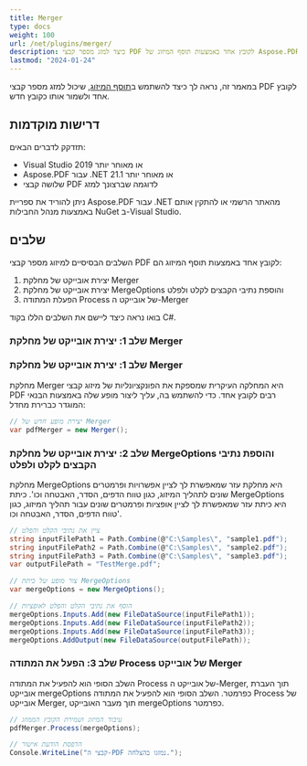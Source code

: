 ```yaml
---
title: Merger
type: docs
weight: 100
url: /net/plugins/merger/
description: כיצד למזג מספר קבצי PDF לקובץ אחד באמצעות תוסף המיזוג של Aspose.PDF
lastmod: "2024-01-24"
---
```


במאמר זה, נראה לך כיצד להשתמש ב[תוסף המיזוג](https://products.aspose.org/pdf/net/merger/), שיכול למזג מספר קבצי PDF לקובץ אחד ולשמור אותו כקובץ חדש.

## דרישות מוקדמות

תזדקק לדברים הבאים:

* Visual Studio 2019 או מאוחר יותר
* Aspose.PDF עבור .NET 21.1 או מאוחר יותר
* שלושה קבצי PDF לדוגמה שברצונך למזג

ניתן להוריד את ספריית Aspose.PDF עבור .NET מהאתר הרשמי או להתקין אותם באמצעות מנהל החבילות NuGet ב-Visual Studio.

## שלבים

השלבים הבסיסיים למיזוג מספר קבצי PDF לקובץ אחד באמצעות תוסף המיזוג הם:

1. יצירת אובייקט של מחלקת Merger
2. יצירת אובייקט של מחלקת MergeOptions והוספת נתיבי הקבצים לקלט ולפלט
3. הפעלת המתודה Process של אובייקט ה-Merger

בואו נראה כיצד ליישם את השלבים הללו בקוד C#.

### שלב 1: יצירת אובייקט של מחלקת Merger
### שלב 1: יצירת אובייקט של מחלקת Merger

מחלקת Merger היא המחלקה העיקרית שמספקת את הפונקציונליות של מיזוג קבצי PDF רבים לקובץ אחד. כדי להשתמש בה, עליך ליצור מופע שלה באמצעות הבנאי המוגדר כברירת מחדל:

```cs
// יצירת מופע חדש של Merger
var pdfMerger = new Merger();
```

### שלב 2: יצירת אובייקט של מחלקת MergeOptions והוספת נתיבי הקבצים לקלט ולפלט

מחלקת MergeOptions היא מחלקת עזר שמאפשרת לך לציין אפשרויות ופרמטרים שונים לתהליך המיזוג, כגון טווח הדפים, הסדר, האבטחה וכו'.
כיתת MergeOptions היא כיתת עזר שמאפשרת לך לציין אופציות ופרמטרים שונים עבור תהליך המיזוג, כגון טווח הדפים, הסדר, האבטחה וכו'.

```cs
// ציין את נתיבי הקלט והפלט
string inputFilePath1 = Path.Combine(@"C:\Samples\", "sample1.pdf");
string inputFilePath2 = Path.Combine(@"C:\Samples\", "sample2.pdf");
string inputFilePath3 = Path.Combine(@"C:\Samples\", "sample3.pdf");
var outputFilePath = "TestMerge.pdf";

// צור מופע של כיתת MergeOptions
var mergeOptions = new MergeOptions();

// הוסף את נתיבי הקלט והפלט לאופציות
mergeOptions.Inputs.Add(new FileDataSource(inputFilePath1));
mergeOptions.Inputs.Add(new FileDataSource(inputFilePath2));
mergeOptions.Inputs.Add(new FileDataSource(inputFilePath3));
mergeOptions.AddOutput(new FileDataSource(outputFilePath));
```

### שלב 3: הפעל את המתודה Process של אובייקט Merger

השלב הסופי הוא להפעיל את המתודה Process של אובייקט ה-Merger, תוך העברת אובייקט mergeOptions כפרמטר.
השלב הסופי הוא להפעיל את המתודה Process של אובייקט Merger, תוך מעבר האובייקט mergeOptions כפרמטר.

```cs
// עיבוד המיזוג ושמירת הקובץ הממוזג
pdfMerger.Process(mergeOptions);

// הדפסת הודעת אישור
Console.WriteLine("קבצי ה-PDF נמזגו בהצלחה.");
```

